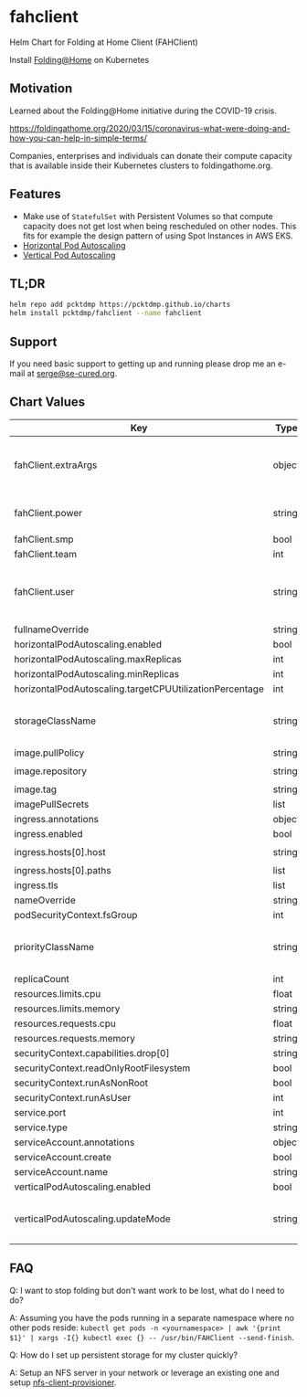 # fahclient
Helm Chart for Folding at Home Client (FAHClient)

Install [Folding@Home](https://foldingathome.org/) on Kubernetes

## Motivation

Learned about the Folding@Home initiative during the COVID-19 crisis.

https://foldingathome.org/2020/03/15/coronavirus-what-were-doing-and-how-you-can-help-in-simple-terms/

Companies, enterprises and individuals can donate their compute capacity that is available inside their Kubernetes clusters to foldingathome.org.

## Features

* Make use of `StatefulSet` with Persistent Volumes so that compute capacity does not get lost when being rescheduled on other nodes.
This fits for example the design pattern of using Spot Instances in AWS EKS.
* [Horizontal Pod Autoscaling](https://kubernetes.io/docs/tasks/run-application/horizontal-pod-autoscale/)
* [Vertical Pod Autoscaling](https://github.com/kubernetes/autoscaler/tree/master/vertical-pod-autoscaler)

## TL;DR

```bash
helm repo add pcktdmp https://pcktdmp.github.io/charts
helm install pcktdmp/fahclient --name fahclient
```
## Support

If you need basic support to getting up and running please
drop me an e-mail at <serge@se-cured.org>.

## Chart Values

| Key | Type | Default | Description |
|-----|------|---------|-------------|
| fahClient.extraArgs | object | `{}` | Extra arguments for `FAHClient`, passed like `- --somearg=value`  |
| fahClient.power | string | `"full"` |  Valid values are `light`, `medium`, `full` |
| fahClient.smp | bool | `true` |  |
| fahClient.team | int | `0` | Team identifier |
| fahClient.user | string | `"Anonymous"` | The user you identify yourself with to Folding@Home |
| fullnameOverride | string | `""` |  |
| horizontalPodAutoscaling.enabled | bool | `false` |  |
| horizontalPodAutoscaling.maxReplicas | int | `1` |  |
| horizontalPodAutoscaling.minReplicas | int | `1` |  |
| horizontalPodAutoscaling.targetCPUUtilizationPercentage | int | `90` |  |
| storageClassName | string | `""` | When not specified take the default storage class |
| image.pullPolicy | string | `"IfNotPresent"` |  |
| image.repository | string | `"johnktims/folding-at-home"` |  |
| image.tag | string | `"latest"` |  |
| imagePullSecrets | list | `[]` |  |
| ingress.annotations | object | `{}` |  |
| ingress.enabled | bool | `false` |  |
| ingress.hosts[0].host | string | `"chart-example.local"` |  |
| ingress.hosts[0].paths | list | `[]` |  |
| ingress.tls | list | `[]` |  |
| nameOverride | string | `""` |  |
| podSecurityContext.fsGroup | int | `9999` |  |
| priorityClassName | string | `nil` | When not specified, take the default priority class |
| replicaCount | int | `1` |  |
| resources.limits.cpu | float | `1` |  |
| resources.limits.memory | string | `"256Mi"` |  |
| resources.requests.cpu | float | `1` |  |
| resources.requests.memory | string | `"128Mi"` |  |
| securityContext.capabilities.drop[0] | string | `"ALL"` |  |
| securityContext.readOnlyRootFilesystem | bool | `false` |  |
| securityContext.runAsNonRoot | bool | `true` |  |
| securityContext.runAsUser | int | `9999` |  |
| service.port | int | `80` |  |
| service.type | string | `"ClusterIP"` |  |
| serviceAccount.annotations | object | `{}` |  |
| serviceAccount.create | bool | `false` |  |
| serviceAccount.name | string | `nil` |  |
| verticalPodAutoscaling.enabled | bool | `false` |  |
| verticalPodAutoscaling.updateMode | string | `"Auto"` | Valid values are `Auto`, `Recreate`, `Initial`, `Off`  |

## FAQ

Q: I want to stop folding but don't want work to be lost, what do I need to do?

A: Assuming you have the pods running in a separate namespace where no other pods reside:
`kubectl get pods -n <yournamespace> | awk '{print $1}' | xargs -I{} kubectl exec {} -- /usr/bin/FAHClient --send-finish`.

Q: How do I set up persistent storage for my cluster quickly?

A: Setup an NFS server in your network or leverage an existing one and setup [nfs-client-provisioner](https://github.com/kubernetes-incubator/external-storage/tree/master/nfs-client).
